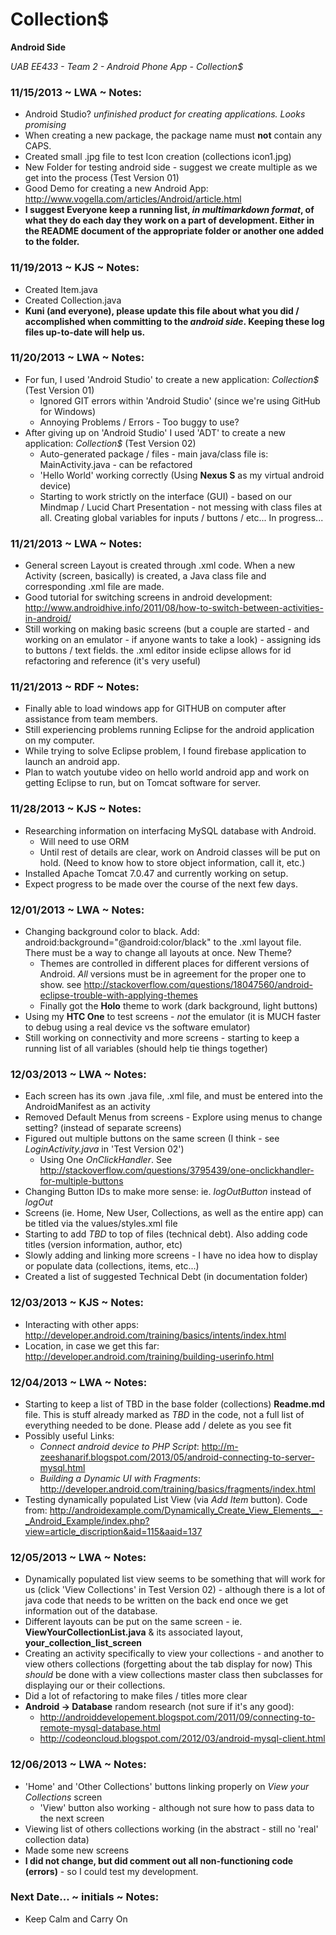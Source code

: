Collection$
===========

**Android Side**

*UAB EE433 - Team 2 - Android Phone App - Collection$*

### 11/15/2013  ~  LWA  ~  Notes:

*	Android Studio?  _unfinished product for creating applications.  Looks promising_
*	When creating a new package, the package name must **not** contain any CAPS.
*	Created small .jpg file to test Icon creation (collections icon1.jpg)
*	New Folder for testing android side - suggest we create multiple as we get into the process (Test Version 01)
*	Good Demo for creating a new Android App: <http://www.vogella.com/articles/Android/article.html>
*   **I suggest Everyone keep a running list, _in multimarkdown format_, of what they do each day they work on a part of development.  Either in the README document of the appropriate folder or another one added to the folder.**

### 11/19/2013  ~  KJS  ~  Notes:

*	Created Item.java
*	Created Collection.java
*	**Kuni (and everyone), please update this file about what you did / accomplished when committing to the _android side_.  Keeping these log files up-to-date will help us.**

### 11/20/2013  ~  LWA  ~  Notes:

*	For fun, I used 'Android Studio' to create a new application: _Collection$_ (Test Version 01)
	*	Ignored GIT errors within 'Android Studio' (since we're using GitHub for Windows)
	*	Annoying Problems / Errors - Too buggy to use?
*	After giving up on 'Android Studio' I used 'ADT' to create a new application: _Collection$_ (Test Version 02)
	*	Auto-generated package / files - main java/class file is: MainActivity.java - can be refactored
	*	'Hello World' working correctly (Using **Nexus S** as my virtual android device)
	*	Starting to work strictly on the interface (GUI) - based on our Mindmap / Lucid Chart Presentation - not messing with class files at all.  Creating global variables for inputs / buttons / etc...   In progress...

### 11/21/2013  ~  LWA  ~  Notes:

*	General screen Layout is created through .xml code.  When a new Activity (screen, basically) is created, a Java class file and corresponding .xml file are made.
*	Good tutorial for switching screens in android development: <http://www.androidhive.info/2011/08/how-to-switch-between-activities-in-android/>
*	Still working on making basic screens (but a couple are started - and working on an emulator - if anyone wants to take a look) - assigning ids to buttons / text fields.  the .xml editor inside eclipse allows for id refactoring and reference (it's very useful)

### 11/21/2013  ~  RDF  ~  Notes:

*	Finally able to load windows app for GITHUB on computer after assistance from team members.
*	Still experiencing problems running Eclipse for the android application on my computer.
*	While trying to solve Eclipse problem, I found firebase application to launch an android app.
*	Plan to watch youtube video on hello world android app and work on getting Eclipse to run, but on Tomcat software for server.

### 11/28/2013 ~ KJS ~ Notes:

*	Researching information on interfacing MySQL database with Android.
	*	Will need to use ORM
	* 	Until rest of details are clear, work on Android classes will be put on hold. (Need to know how to store object information, call it, etc.)
*	Installed Apache Tomcat 7.0.47 and currently working on setup.
*	Expect progress to be made over the course of the next few days.

### 12/01/2013  ~  LWA  ~  Notes:

*	Changing background color to black.  Add: android:background="@android:color/black" to the .xml layout file.  There must be a way to change all layouts at once.  New Theme?
	*	Themes are controlled in different places for different versions of Android.  _All_ versions must be in agreement for the proper one to show. see <http://stackoverflow.com/questions/18047560/android-eclipse-trouble-with-applying-themes>
	*	Finally got the **Holo** theme to work (dark background, light buttons)
*	Using my **HTC One** to test screens - _not_ the emulator (it is MUCH faster to debug using a real device vs the software emulator)
*	Still working on connectivity and more screens - starting to keep a running list of all variables (should help tie things together)

### 12/03/2013  ~  LWA  ~  Notes:

*	Each screen has its own .java file, .xml file, and must be entered into the AndroidManifest as an activity
*	Removed Default Menus from screens - Explore using menus to change setting? (instead of separate screens)
*	Figured out multiple  buttons on the same screen (I think - see _LoginActivity.java_ in 'Test Version 02')
	*	Using One _OnClickHandler_. See <http://stackoverflow.com/questions/3795439/one-onclickhandler-for-multiple-buttons>
*	Changing Button IDs to make more sense:  ie. *logOutButton* instead of *logOut*
*	Screens (ie. Home, New User, Collections, as well as the entire app) can be titled via the values/styles.xml file
*	Starting to add _TBD_ to top of files (technical debt).  Also adding code titles (version information, author, etc)
*	Slowly adding and linking more screens - I have no idea how to display or populate data (collections, items, etc...)
*	Created a list of suggested Technical Debt (in documentation folder)

### 12/03/2013  ~  KJS  ~  Notes:

*	Interacting with other apps: <http://developer.android.com/training/basics/intents/index.html>
*	Location, in case we get this far: <http://developer.android.com/training/building-userinfo.html>

### 12/04/2013  ~  LWA  ~  Notes:

*	Starting to keep a list of TBD in the base folder (collections) **Readme.md** file.  This is stuff already marked as _TBD_ in the code, not a full list of everything needed to be done.  Please add / delete as you see fit
*	Possibly useful Links:
	*	_Connect android device to PHP Script_: <http://m-zeeshanarif.blogspot.com/2013/05/android-connecting-to-server-mysql.html>
	*	_Building a Dynamic UI with Fragments_: <http://developer.android.com/training/basics/fragments/index.html>
*	Testing dynamically populated List View (via _Add Item_ button).  Code from: <http://androidexample.com/Dynamically_Create_View_Elements__-_Android_Example/index.php?view=article_discription&aid=115&aaid=137>

### 12/05/2013  ~  LWA  ~  Notes:

*	Dynamically populated list view seems to be something that will work for us (click 'View Collections' in Test Version 02) - although there is a lot of java code that needs to be written on the back end once we get information out of the database.
*	Different layouts can be put on the same screen - ie. **ViewYourCollectionList.java** & its associated layout, **your_collection_list_screen** 
*	Creating an activity specifically to view your collections - and another to view others collections (forgetting about the tab display for now)  This *should* be done with a view collections master class then subclasses for displaying our or their collections.  
*	Did a lot of refactoring to make files / titles more clear
*	**Android -> Database** random research (not sure if it's any good):
	*	<http://androiddevelopement.blogspot.com/2011/09/connecting-to-remote-mysql-database.html>
	*	<http://codeoncloud.blogspot.com/2012/03/android-mysql-client.html>

### 12/06/2013  ~  LWA  ~  Notes:

*	'Home' and 'Other Collections' buttons linking properly on _View your Collections_ screen
	*	'View' button also working - although not sure how to pass data to the next screen
*	Viewing list of others collections working (in the abstract - still no 'real' collection data)
*	Made some new screens
*	**I did not change, but did comment out all non-functioning code (errors)** - so I could test my development.

### Next Date...  ~  initials  ~  Notes:

*	Keep Calm and Carry On